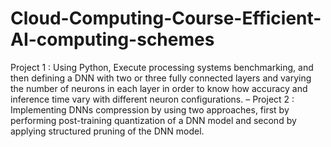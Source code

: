 # Cloud-Computing-Course-Efficient-AI-computing-schemes

Project 1 : Using Python, Execute processing systems benchmarking, and then defining a DNN with two or three
fully connected layers and varying the number of neurons in each layer in order to know how accuracy and
inference time vary with different neuron configurations.
– Project 2 : Implementing DNNs compression by using two approaches, first by performing post-training quantization
of a DNN model and second by applying structured pruning of the DNN model.

